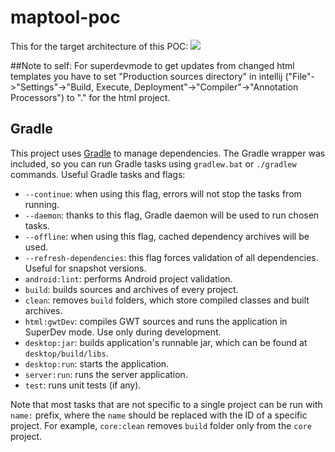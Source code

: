 # maptool-poc

This for the target architecture of this POC:
![](https://www.plantuml.com/plantuml/png/dLLVQniv47_NfnZ8ItBKMteVe6rmsxiMJ0yQxWeb3rfflAj4grcaMU_vszz8bitwQcBeGt0q6ity_eoqxnFhoDFWLKJ3EdGUuOlUwMyVuQQBY64HlmysahDmq_e95_5_i8MRqONdHMmTAIMusQFtDAj0ZD0ICmqgLmSlMPFk47OOawC0RzuqeBu6lmVZTKgOW7lDe2E2v3klMuz0GUcAGNwXcrdT9XhmTCRe02s2jXOjCEMCkqQXv6O4gX9R_UYTP8J7jqTAglukTeIKahz5f53wgSQqUWi_1ZqoaL_rFFX7TLecZCAlUTBnyQXcKIAwhcUrfi3QXNH2lwKeh14s3yUJe3upK5Q5HeoQCSaAFZnyNQqFPnRaBdPjfh5Pu4kzZcZprWAbeOWbTBJh8aYKcdlkNUWWK5WPxp0mg3IYSLjdmBjdXByTpXkow8_uNgcDDf5MRXWz3YYrs55uLUpxk9DrEoMu_MCIKT_TgUBbXyzmQtNNOVpztHqWcmRkVI8mHoGgQxGk_JUOakxmJoddCQgvTwQ7QRH5gPmsP32bsnXfvwo4LG6uxdNeqAuAY0JwlCD1GZ3QUu6tSrfAdF3AHFtbDOjR0rYttMB4O30TPhLD7BLXjA1cnpsum1YtMlORUEXniIxvoeKdBEdRI0DKIwgwgz-oBGkBBrZMNBMt1gyPNEGIaPZQQGjRvyKyK8jHAoeUHrKTgaABF2C6g8Bb55L7u_Q-QY4T0fhiUt7pxW8VY-cPQVpvfaXGPTdC56CkMWz0xI4UICYGpDdiWgNvWDAxCFrR_ZkVkmHAJYmzS07-hsa3MHDXmuStP4g75_7Jzr9nsEs6Jz-RQoGMlYpikfvyTdtL-SDI7zapOMPignYN-Bv0jzoCt4NbS-U3PsWOA5GnDfJOxy5IGCWtOJTXDpEKwTRMkjn8U_Nb6-W40T6YpQFk4bWSFUs7WYso4mYi91m8f78PCMWdXipjzLDwRTB5vonlNzUpVXTAj7wWpdIg-x-crR7V9NYry8kklvTZq-3_0m00) 

##Note to self:
For superdevmode to get updates from changed html templates you have to set "Production sources directory" in
intellij ("File"->"Settings"->"Build, Execute, Deployment"->"Compiler"->"Annotation Processors") to "." for the html
project.

## Gradle

This project uses [Gradle](http://gradle.org/) to manage dependencies.
The Gradle wrapper was included, so you can run Gradle tasks using `gradlew.bat` or `./gradlew` commands.
Useful Gradle tasks and flags:

- `--continue`: when using this flag, errors will not stop the tasks from running.
- `--daemon`: thanks to this flag, Gradle daemon will be used to run chosen tasks.
- `--offline`: when using this flag, cached dependency archives will be used.
- `--refresh-dependencies`: this flag forces validation of all dependencies. Useful for snapshot versions.
- `android:lint`: performs Android project validation.
- `build`: builds sources and archives of every project.
- `clean`: removes `build` folders, which store compiled classes and built archives.
- `html:gwtDev`: compiles GWT sources and runs the application in SuperDev mode. Use only during development.
- `desktop:jar`: builds application's runnable jar, which can be found at `desktop/build/libs`.
- `desktop:run`: starts the application.
- `server:run`: runs the server application.
- `test`: runs unit tests (if any).

Note that most tasks that are not specific to a single project can be run with `name:` prefix, where the `name` should be replaced with the ID of a specific project.
For example, `core:clean` removes `build` folder only from the `core` project.